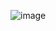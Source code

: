 ![image](https://github.com/yl-me/Notes-of-computer-graphics/blob/master/NeHe/Lesson22.Bump-Mapping%2C%20Multi-Texturing%20%26%20Extensions/Screenshot.png)